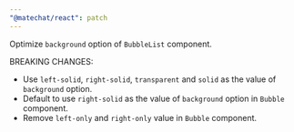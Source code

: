 ```yaml
---
"@matechat/react": patch
---
```


Optimize `background` option of `BubbleList` component.

BREAKING CHANGES:

- Use `left-solid`, `right-solid`, `transparent` and `solid` as the value of `background` option.
- Default to use `right-solid` as the value of `background` option in `Bubble` component.
- Remove `left-only` and `right-only` value in `Bubble` component.

